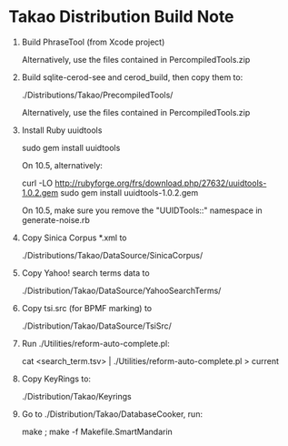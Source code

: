 Takao Distribution Build Note
=============================

1.  Build PhraseTool (from Xcode project)

    Alternatively, use the files contained in PercompiledTools.zip

2.  Build sqlite-cerod-see and cerod_build, then copy them to:

    ./Distributions/Takao/PrecompiledTools/
    
    Alternatively, use the files contained in PercompiledTools.zip
    
3.  Install Ruby uuidtools

    sudo gem install uuidtools
    
    On 10.5, alternatively:
    
    curl -LO http://rubyforge.org/frs/download.php/27632/uuidtools-1.0.2.gem
    sudo gem install uuidtools-1.0.2.gem
    
    On 10.5, make sure you remove the "UUIDTools::" namespace in generate-noise.rb

4.  Copy Sinica Corpus *.xml to 

    ./Distributions/Takao/DataSource/SinicaCorpus/
    
5.  Copy Yahoo! search terms data to

    ./Distribution/Takao/DataSource/YahooSearchTerms/

6.  Copy tsi.src (for BPMF marking) to

    ./Distribution/Takao/DataSource/TsiSrc/
    
7.  Run ./Utilities/reform-auto-complete.pl:

    cat <search_term.tsv> | ./Utilities/reform-auto-complete.pl  > current
    
8.  Copy KeyRings to:

    ./Distribution/Takao/Keyrings
    
9.  Go to ./Distribution/Takao/DatabaseCooker, run:

    make ; make -f Makefile.SmartMandarin
    
